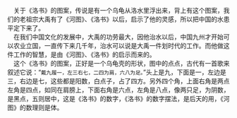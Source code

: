 &emsp;关于《洛书》的图案，传说是有一个乌龟从洛水里浮出来，背上有这个图案，我们的老祖宗大禹有了《河图》、《洛书》以后，启示了他的灵感，所以把中国的水患平定下来了。<br>&emsp;在我们中国文化的发展中，大禹的功劳最大，因他治水以后，中国九州才开始可以农业立国，一直传下来几千年，治水可以说是大禹一件划时代的工作。而他做这件工作的智慧，是由《河图》、《洛书》的启示而来的。<br>&emsp;这个《洛书》的图案，正好是一个乌龟壳的形状，图中的点点，古代有一首歌来叙述它说：“``戴九履一，左三右七，二四为肩，六八为足。``”头上是九，下面是一，左边是三，右边是七，这些都是阳数，白点子，占了四方。另外四个角，上面右角是两点左角是四点，如同在肩膀上，下面右角是六点，左角是八点，像两只足，为阴数，是黑点，五则居中，这是《洛书》的数字，《洛书》的数字摆法，是后天的用，《河图》的数理则是体。<br>